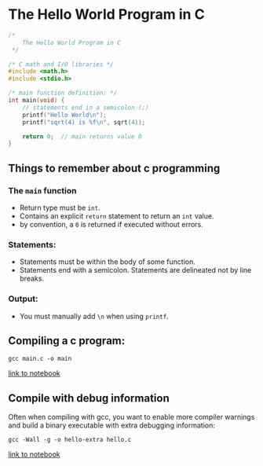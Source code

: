 # The Hello World Program in C

```c
/*
    The Hello World Program in C
 */

/* C math and I/O libraries */
#include <math.h>
#include <stdio.h>

/* main function definition: */
int main(void) {
    // statements end in a semicolon (;)
    printf("Hello World\n");
    printf("sqrt(4) is %f\n", sqrt(4));

    return 0;  // main returns value 0
}
```



## Things to remember about c programming

### The `main` function

- Return type must be `int`.
- Contains an explicit `return` statement to return an `int` value.
- by convention, a `0` is returned if executed without errors.

### Statements:

- Statements must be within the body of some function.
- Statements end with a semicolon. Statements are delineated not by line breaks.

### Output:

- You must manually add `\n` when using `printf`.



## Compiling a c program:

```
gcc main.c -o main
```
[link to notebook](./ipynb--hello-world/index.ipynb)


## Compile with debug information

Often when compiling with gcc, you want to enable more compiler warnings and build a binary executable with extra debugging information:

```
gcc -Wall -g -o hello-extra hello.c
```
[link to notebook](./ipynb--compile-with-extra-debugging-info/index.ipynb)
